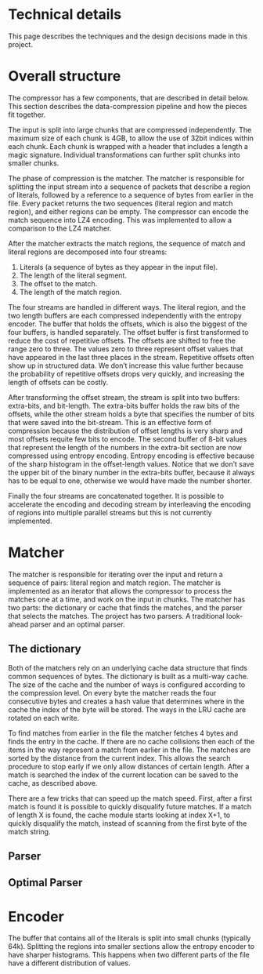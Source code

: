 # Technical details

This page describes the techniques and the design decisions made in this project. 

# Overall structure

The compressor has a few components, that are described in detail below. This section describes the data-compression pipeline and how the pieces fit together. 
 
The input is split into large chunks that are compressed independently. The maximum size of each chunk is 4GB, to allow the use of 32bit indices within each chunk. Each chunk is wrapped with a header that includes a length a magic signature. Individual transformations can further split chunks into smaller chunks. 

The phase of compression is the matcher. The matcher is responsible for splitting the input stream into a sequence of packets that describe a region of literals, followed by a reference to a sequence of bytes from earlier in the file. Every packet returns the two sequences (literal region and match region), and either regions can be empty. The compressor can encode the match sequence into LZ4 encoding. This was implemented to allow a comparison to the LZ4 matcher. 

After the matcher extracts the match regions, the sequence of match and literal regions are decomposed into four streams:

1. Literals (a sequence of bytes as they appear in the input file).
2. The length of the literal segment.
3. The offset to the match.
4. The length of the match region. 

The four streams are handled in different ways. The literal region, and the two length buffers are each compressed independently with the entropy encoder. The buffer that holds the offsets, which is also the biggest of the four buffers, is handled separately. The offset buffer is first transformed to reduce the cost of repetitive offsets. The offsets are shifted to free the range zero to three. The values zero to three represent offset values that have appeared in the last three places in the stream. Repetitive offsets often show up in structured data. We don’t increase this value further because the probability of repetitive offsets drops very quickly, and increasing the length of offsets can be costly.

After transforming the offset stream, the stream is split into two buffers: extra-bits, and bit-length. The extra-bits buffer holds the raw bits of the offsets, while the other stream holds a byte that specifies the number of bits that were saved into the bit-stream. This is an effective form of compression because the distribution of offset lengths is very sharp and most offsets requite few bits to encode. The second buffer of 8-bit values that represent the length of the numbers in the extra-bit section are now compressed using entropy encoding. Entropy encoding is effective because of the sharp histogram in the offset-length values. Notice that we don’t save the upper bit of the binary number in the extra-bits buffer, because it always has to be equal to one, otherwise we would have made the number shorter.

Finally the four streams are concatenated together. It is possible to accelerate the encoding and decoding stream by interleaving the encoding of regions into multiple parallel streams but this is not currently implemented. 

# Matcher   

The matcher is responsible for iterating over the input and return a sequence of pairs: literal region and match region. The matcher is implemented as an iterator that allows the compressor to process the matches one at a time, and work on the input in chunks. The matcher has two parts: the dictionary or cache that finds the matches, and the parser that selects the matches. The project has two parsers. A traditional look-ahead parser and an optimal parser. 

## The dictionary

Both of the matchers rely on an underlying cache data structure that finds common sequences of bytes. The dictionary is built as a multi-way cache. The size of the cache and the number of ways is configured according to the compression level. On every byte the matcher reads the four consecutive bytes and creates a hash value that determines where in the cache the index of the byte will be stored. The ways in the LRU cache are rotated on each write. 

To find matches from earlier in the file the matcher fetches 4 bytes and finds the entry in the cache. If there are no cache collisions then each of the items in the way represent a match from earlier in the file. The matches are sorted by the distance from the current index. This allows the search procedure to stop early if we only allow distances of certain length. After a match is searched the index of the current location can be saved to the cache, as described above. 

There are a few tricks that can speed up the match speed. First, after a first match is found it is possible to quickly disqualify future matches. If a match of length X is found, the cache module starts looking at index X+1, to quickly disqualify the match, instead of scanning from the first byte of the match string. 

 
## Parser

## Optimal Parser

# Encoder

The buffer that contains all of the literals is split into small chunks (typically 64k). Splitting the regions into smaller sections allow the entropy encoder to have sharper histograms.  This happens when two different parts of the file have a different distribution of values. 

